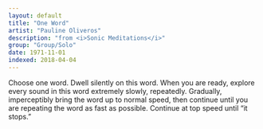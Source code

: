 ```yaml
---
layout: default
title: "One Word"
artist: "Pauline Oliveros"
description: "from <i>Sonic Meditations</i>"
group: "Group/Solo"
date: 1971-11-01
indexed: 2018-04-04
---
```

Choose one word. Dwell silently on this word. When you are ready, explore every sound in this word extremely slowly, repeatedly. Gradually, imperceptibly bring the word up to normal speed, then continue until you are repeating the word as fast as possible. Continue at top speed until “it stops.”
